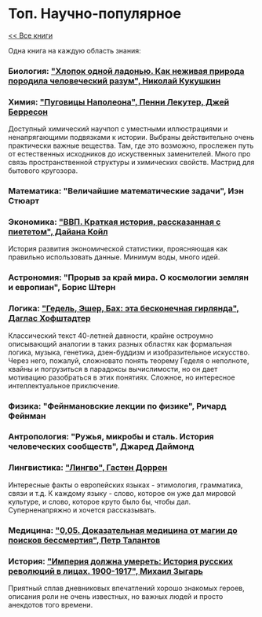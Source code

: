# Топ. Научно-популярное

[<< Все книги](../README.md)

Одна книга на каждую область знания:

### **Биология:** ["Хлопок одной ладонью. Как неживая природа породила человеческий разум", Николай Кукушкин](2022_Kukushkin_Hlopok.md)

### **Химия:** ["Пуговицы Наполеона", Пенни Лекутер, Джей Берресон](2015_Lecuter_PugoviciNapoleona.md)

Доступный химический научпоп с уместными иллюстрациями и ненапрягающими подвязками к истории. Выбраны действительно очень практически важные вещества. Там, где это возможно, прослежен путь от естественных исходников до искуственных заменителей. Много про связь пространственной структуры и химических свойств. Мастрид для бытового кругозора.

### **Математика:** "Величайшие математические задачи", Иэн Стюарт

### **Экономика:** ["ВВП. Краткая история, рассказанная с пиететом", Дайана Койл](2017_Coyle_GDP.md)

История развития экономической статистики, проясняющая как правильно использовать данные. Минимум воды, много идей.

### **Астрономия:** "Прорыв за край мира. О космологии землян и европиан", Борис Штерн

### **Логика:** ["Гедель, Эшер, Бах: эта бесконечная гирлянда", Даглас Хофштадтер](2010_Hofstadter_GEB.md)

Классический текст 40-летней давности, крайне остроумно описывающий аналогии в таких разных областях как формальная логика, музыка, генетика, дзен-буддизм и изобразительное искусство. Через него, пожалуй, сложновато понять теорему Геделя о неполноте, квайны и погрузиться в парадоксы вычислимости, но он дает мотивацию разобраться в этих понятиях. Сложное, но интересное интеллектуальное приключение.

### **Физика:** "Фейнмановские лекции по физике", Ричард Фейнман 

### **Антропология:** "Ружья, микробы и сталь. История человеческих сообществ", Джаред Даймонд

### **Лингвистика:** ["Лингво", Гастен Доррен](2016_Dorren_Lingvo.md)

Интересные факты о европейских языках - этимология, грамматика, связи и т.д. К каждому языку - слово, которое он уже дал мировой культуре, и слово, которое круто было бы, чтобы дал. Суперненапряжно и хочется рассказывать.

### **Медицина:** ["0,05. Доказательная медицина от магии до поисков бессмертия", Петр Талантов](2020_Talantov_005.md)

### **История:** ["Империя должна умереть: История русских революций в лицах. 1900-1917", Михаил Зыгарь](2020_Zygar_Empire1917.md)

Приятный сплав дневниковых впечатлений хорошо знакомых героев, описания роли не очень известных, но важных людей и просто анекдотов того времени.
